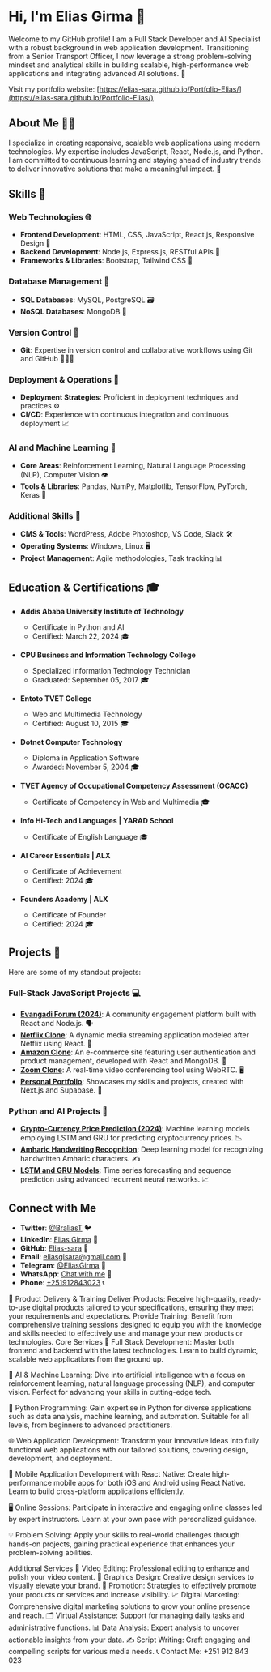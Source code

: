 # Hi, I'm Elias Girma 👋          

Welcome to my GitHub profile! I am a Full Stack Developer and AI Specialist with a robust background in web application development. Transitioning from a Senior Transport Officer, I now leverage a strong problem-solving mindset and analytical skills in building scalable, high-performance web applications and integrating advanced AI solutions. 🚀

Visit my portfolio website: [https://elias-sara.github.io/Portfolio-Elias/](https://elias-sara.github.io/Portfolio-Elias/)

## About Me 🧑‍💻

I specialize in creating responsive, scalable web applications using modern technologies. My expertise includes JavaScript, React, Node.js, and Python. I am committed to continuous learning and staying ahead of industry trends to deliver innovative solutions that make a meaningful impact. 🌟

## Skills 💪

### Web Technologies 🌐
- **Frontend Development**: HTML, CSS, JavaScript, React.js, Responsive Design 📱
- **Backend Development**: Node.js, Express.js, RESTful APIs 🔧
- **Frameworks & Libraries**: Bootstrap, Tailwind CSS 🎨

### Database Management 💾
- **SQL Databases**: MySQL, PostgreSQL 🗃️
- **NoSQL Databases**: MongoDB 🧩

### Version Control 🔄
- **Git**: Expertise in version control and collaborative workflows using Git and GitHub 🧑‍🤝‍🧑

### Deployment & Operations 🚀
- **Deployment Strategies**: Proficient in deployment techniques and practices ⚙️
- **CI/CD**: Experience with continuous integration and continuous deployment 📈

### AI and Machine Learning 🤖
- **Core Areas**: Reinforcement Learning, Natural Language Processing (NLP), Computer Vision 👁️
- **Tools & Libraries**: Pandas, NumPy, Matplotlib, TensorFlow, PyTorch, Keras 🔬

### Additional Skills 🎯
- **CMS & Tools**: WordPress, Adobe Photoshop, VS Code, Slack 🛠️
- **Operating Systems**: Windows, Linux 🖥️
- **Project Management**: Agile methodologies, Task tracking 📊

## Education & Certifications 🎓

- **Addis Ababa University Institute of Technology**
  - Certificate in Python and AI
  - Certified: March 22, 2024 🎓

- **CPU Business and Information Technology College**
  - Specialized Information Technology Technician
  - Graduated: September 05, 2017 🎓

- **Entoto TVET College**
  - Web and Multimedia Technology
  - Certified: August 10, 2015 🎓

- **Dotnet Computer Technology**
  - Diploma in Application Software
  - Awarded: November 5, 2004 🎓

- **TVET Agency of Occupational Competency Assessment (OCACC)**
  - Certificate of Competency in Web and Multimedia 🎓

- **Info Hi-Tech and Languages | YARAD School**
  - Certificate of English Language 🎓

- **AI Career Essentials | ALX**
  - Certificate of Achievement
  - Certified: 2024 🎓

- **Founders Academy | ALX**
  - Certificate of Founder
  - Certified: 2024 🎓

## Projects 🌟

Here are some of my standout projects:

### Full-Stack JavaScript Projects 💻
- **[Evangadi Forum (2024)](link-to-project)**: A community engagement platform built with React and Node.js. 🗣️
- **[Netflix Clone](link-to-project)**: A dynamic media streaming application modeled after Netflix using React. 🍿
- **[Amazon Clone](link-to-project)**: An e-commerce site featuring user authentication and product management, developed with React and MongoDB. 🛒
- **[Zoom Clone](link-to-project)**: A real-time video conferencing tool using WebRTC. 🖥️
- **[Personal Portfolio](link-to-project)**: Showcases my skills and projects, created with Next.js and Supabase. 🌟

### Python and AI Projects 🤖
- **[Crypto-Currency Price Prediction (2024)](link-to-project)**: Machine learning models employing LSTM and GRU for predicting cryptocurrency prices. 📉
- **[Amharic Handwriting Recognition](link-to-project)**: Deep learning model for recognizing handwritten Amharic characters. ✍️
- **[LSTM and GRU Models](link-to-project)**: Time series forecasting and sequence prediction using advanced recurrent neural networks. 📈

## Connect with Me

- **Twitter**: [@BraliasT](https://x.com/BraliasT) 🐦
- **LinkedIn**: [Elias Girma](https://www.linkedin.com/in/elias-sara/) 🔗
- **GitHub**: [Elias-sara](https://github.com/Elias-sara) 🐙
- **Email**: [eliasgisara@gmail.com](mailto:eliasgisara@gmail.com) 📧
- **Telegram**: [@EliasGirma](https://t.me/+251912843023) 💬
- **WhatsApp**: [Chat with me](https://wa.me/+251912843023) 📱
- **Phone**: [+251912843023](tel:+251912843023) 📞

  
🚀 Product Delivery & Training
Deliver Products: Receive high-quality, ready-to-use digital products tailored to your specifications, ensuring they meet your requirements and expectations.
Provide Training: Benefit from comprehensive training sessions designed to equip you with the knowledge and skills needed to effectively use and manage your new products or technologies.
Core Services
🔧 Full Stack Development: Master both frontend and backend with the latest technologies. Learn to build dynamic, scalable web applications from the ground up.

🤖 AI & Machine Learning: Dive into artificial intelligence with a focus on reinforcement learning, natural language processing (NLP), and computer vision. Perfect for advancing your skills in cutting-edge tech.

🐍 Python Programming: Gain expertise in Python for diverse applications such as data analysis, machine learning, and automation. Suitable for all levels, from beginners to advanced practitioners.

🌐 Web Application Development: Transform your innovative ideas into fully functional web applications with our tailored solutions, covering design, development, and deployment.

📱 Mobile Application Development with React Native: Create high-performance mobile apps for both iOS and Android using React Native. Learn to build cross-platform applications efficiently.

🖥 Online Sessions: Participate in interactive and engaging online classes led by expert instructors. Learn at your own pace with personalized guidance.

💡 Problem Solving: Apply your skills to real-world challenges through hands-on projects, gaining practical experience that enhances your problem-solving abilities.

Additional Services
🎥 Video Editing: Professional editing to enhance and polish your video content.
🎨 Graphics Design: Creative design services to visually elevate your brand.
📢 Promotion: Strategies to effectively promote your products or services and increase visibility.
📈 Digital Marketing: Comprehensive digital marketing solutions to grow your online presence and reach.
🗂 Virtual Assistance: Support for managing daily tasks and administrative functions.
📊 Data Analysis: Expert analysis to uncover actionable insights from your data.
✍️ Script Writing: Craft engaging and compelling scripts for various media needs.
📞 Contact Me: +251 912 843 023

